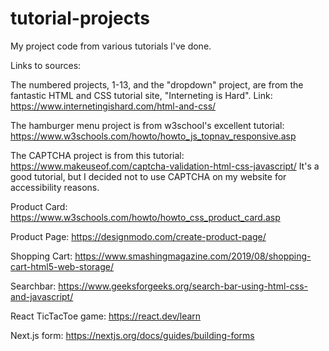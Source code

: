# tutorial-projects
My project code from various tutorials I've done.

Links to sources:

The numbered projects, 1-13, and the "dropdown" project, are from the fantastic HTML and CSS tutorial site, "Interneting is Hard". Link: https://www.internetingishard.com/html-and-css/

The hamburger menu project is from w3school's excellent tutorial: https://www.w3schools.com/howto/howto_js_topnav_responsive.asp

The CAPTCHA project is from this tutorial: https://www.makeuseof.com/captcha-validation-html-css-javascript/
It's a good tutorial, but I decided not to use CAPTCHA on my website for accessibility reasons.

Product Card: https://www.w3schools.com/howto/howto_css_product_card.asp

Product Page: https://designmodo.com/create-product-page/

Shopping Cart: https://www.smashingmagazine.com/2019/08/shopping-cart-html5-web-storage/

Searchbar: https://www.geeksforgeeks.org/search-bar-using-html-css-and-javascript/

React TicTacToe game: https://react.dev/learn

Next.js form: https://nextjs.org/docs/guides/building-forms